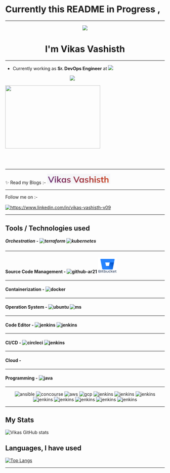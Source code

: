 # Currently this README in Progress , 
---

<p align="center">
<img src="https://user-images.githubusercontent.com/74038190/226190894-18e959ba-d458-4a94-ac44-790190f2a947.gif" width="450" align="">
</p>
<h1 align="center">I'm Vikas Vashisth</h1>

---

-  Currently working as **Sr. DevOps Engineer** at <a href="https://www.nashtechglobal.com/"><img src="https://www.nashtechglobal.com/wp-content/uploads/2023/12/nashTech-logo-red.svg" width="50" ></a>


<!-- [![NashTech](https://www.nashtechglobal.com/wp-content/uploads/2023/12/nashTech-logo-red.svg)](https://www.nashtechglobal.com/) -->
<img src="https://github.com/Anmol-Baranwal/Cool-GIFs-For-GitHub/assets/74038190/dad5d025-91c3-43b9-9a3d-1c9266f77cb7" width="300" align="right"> <br>

<p>
<img src="https://user-images.githubusercontent.com/74038190/212750672-2f3f2b50-c84f-4ed8-a60a-849ae69ff9df.gif" width="300" height="200">
</p>

  <br><br>



---

 ✨ Read my Blogs :- <a href="https://blog.nashtechglobal.com/author/vikasvashisthnt/"><img src="/assets/blog_img.png" width="200"></a>


---

<p align="left">

Follow me on :-

<a href="https://linkedin.com/in/vikas-vashisth-v09" target="blank"><img align="center" src="https://www.vectorlogo.zone/logos/linkedin/linkedin-icon.svg" alt="https://www.linkedin.com/in/vikas-vashisth-v09" height="30" width="40" /></a>



</p>

---
## Tools / Technologies used

##### Orchestration - <img src="https://www.vectorlogo.zone/logos/terraformio/terraformio-icon.svg" alt="terraform" width="45" height="55"/>  <img src="https://www.vectorlogo.zone/logos/kubernetes/kubernetes-icon.svg" alt="kubernetes" width="55" height="55"/>

---

#### Source Code Management -   <img src="https://www.vectorlogo.zone/logos/github/github-icon.svg" alt="github-ar21" width="60" height="80"/>  <img src="https://raw.githubusercontent.com/devicons/devicon/ca28c779441053191ff11710fe24a9e6c23690d6/icons/bitbucket/bitbucket-original-wordmark.svg" alt ="bitbucket" width="60" height="50">


---
#### Containerization  - <img src="https://www.vectorlogo.zone/logos/docker/docker-icon.svg" alt="docker" width="60" height="50"/>
---


#### Operation System - <img src="https://www.vectorlogo.zone/logos/ubuntu/ubuntu-icon.svg" alt="ubuntu" width="60" height="80"/>   <img src="https://www.vectorlogo.zone/logos/microsoft/microsoft-icon.svg" alt="ms" width="60" height="80"/>
---


#### Code Editor - <img src="https://www.vectorlogo.zone/logos/visualstudio_code/visualstudio_code-icon.svg" alt="jenkins" width="45" height="55"/>   <img src="https://www.vectorlogo.zone/logos/vim/vim-icon.svg" alt="jenkins" width="45" height="55"/>
---

#### CI/CD - <img src="https://www.vectorlogo.zone/logos/circleci/circleci-icon.svg" alt="circleci" width="45" height="55"/>  <img src="https://www.vectorlogo.zone/logos/jenkins/jenkins-icon.svg" alt="jenkins" width="45" height="55"/>
---

#### Cloud - 
---
#### Programming -       <img src="https://www.vectorlogo.zone/logos/java/java-icon.svg" alt="java" width="45" height="55"/>
---

<p align="center">
      <img src="https://www.vectorlogo.zone/logos/ansible/ansible-icon.svg" alt="ansible" width="45" height="55"/>
      <img src="https://www.vectorlogo.zone/logos/concourse-ci/concourse-ci-icon.svg" alt="concourse" width="45" height="55"/>
      <img src="https://www.vectorlogo.zone/logos/amazon_aws/amazon_aws-icon.svg" alt="aws" width="45" height="55"/>
      <img src="https://www.vectorlogo.zone/logos/google_cloud/google_cloud-icon.svg" alt="gcp" width="45" height="55"/>
      <img src="https://www.vectorlogo.zone/logos/apache_kafka/apache_kafka-icon.svg" alt="jenkins" width="45" height="55"/> 
      <img src="https://www.vectorlogo.zone/logos/git-scm/git-scm-icon.svg" alt="jenkins" width="45" height="55"/>
      <img src="https://www.vectorlogo.zone/logos/github/github-icon.svg" alt="jenkins" width="45" height="55"/>
      <img src="https://www.vectorlogo.zone/logos/acer/acer-ar21.svg" alt="jenkins" width="45" height="55"/>
      <img src="https://www.vectorlogo.zone/logos/amazon_aws/amazon_aws-icon.svg" alt="jenkins" width="45" height="55"/>
      <img src="https://www.vectorlogo.zone/logos/apache/apache-icon.svg" alt="jenkins" width="45" height="55"/>
      <img src="https://www.vectorlogo.zone/logos/android/android-icon.svg" alt="jenkins" width="45" height="55"/>
      <img src="https://www.vectorlogo.zone/logos/w3_css/w3_css-icon.svg" alt="jenkins" width="45" height="55"/>

</p>


---
## My Stats

![Vikas GitHub stats](https://github-readme-stats.vercel.app/api?username=VikasVashisth&show_icons=true&theme=highcontrast)


## Languages, I have used

[![Top Langs](https://github-readme-stats.vercel.app/api/top-langs/?username=VikasVashisth&layout=compact)](https://github.com/VikasVashisth/github-readme-stats)

---
<!---
VikasVashisth/VikasVashisth is a ✨ special ✨ repository because its `README.md` (this file) appears on your GitHub profile.
You can click the Preview link to take a look at your changes.
--->
